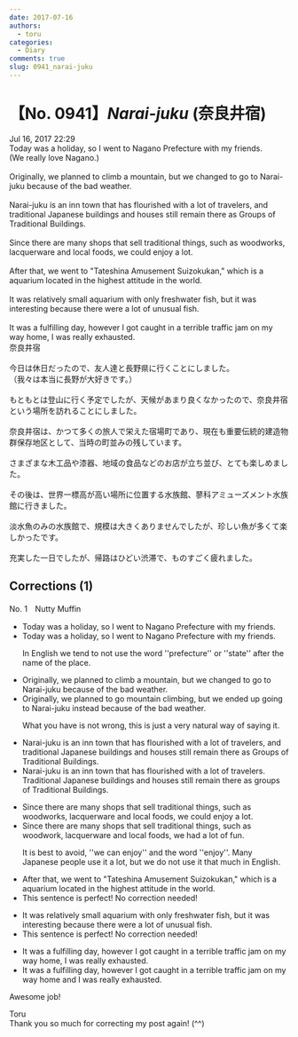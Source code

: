 ```yaml
---
date: 2017-07-16
authors:
  - toru
categories:
  - Diary
comments: true
slug: 0941_narai-juku
---
```


# 【No. 0941】<strong><em>Narai-juku</strong></em> (奈良井宿)
<div class="date">Jul 16, 2017 22:29</div>
<div id="post"><div id="body_show_ori">
Today was a holiday, so I went to Nagano Prefecture with my friends.<br/>(We really love Nagano.)<br/><br/>Originally, we planned to climb a mountain, but we changed to go to Narai-juku because of the bad weather.<br/><br/>Narai-juku is an inn town that has flourished with a lot of travelers, and traditional Japanese buildings and houses still remain there as Groups of Traditional Buildings.<br/><br/>Since there are many shops that sell traditional things, such as woodworks, lacquerware and local foods, we could enjoy a lot.<br/><br/>After that, we went to "Tateshina Amusement Suizokukan," which is a aquarium located in the highest attitude in the world.<br/><br/>It was relatively small aquarium with only freshwater fish, but it was interesting because there were a lot of unusual fish.<br/><br/>It was a fulfilling day, however I got caught in a terrible traffic jam on my way home, I was really exhausted.
</div></div>

<!-- more -->

<div id="post_ja"><div id="body_show_mo">
奈良井宿<br/><br/>今日は休日だったので、友人達と長野県に行くことにしました。<br/>（我々は本当に長野が大好きです。）<br/><br/>もともとは登山に行く予定でしたが、天候があまり良くなかったので、奈良井宿という場所を訪れることにしました。<br/><br/>奈良井宿は、かつて多くの旅人で栄えた宿場町であり、現在も重要伝統的建造物群保存地区として、当時の町並みの残しています。<br/><br/>さまざまな木工品や漆器、地域の食品などのお店が立ち並び、とても楽しめました。<br/><br/>その後は、世界一標高が高い場所に位置する水族館、蓼科アミューズメント水族館に行きました。<br/><br/>淡水魚のみの水族館で、規模は大きくありませんでしたが、珍しい魚が多くて楽しかったです。<br/><br/>充実した一日でしたが、帰路はひどい渋滞で、ものすごく疲れました。
</div></div>

## Corrections (1)
<div id="block"><div class="first_name"> No. 1　<span class="just_name">Nutty Muffin</span></div><div id="block2">
<ul class="correction_field">
<li class="incorrect">Today was a holiday, so I went to Nagano Prefecture with my friends.</li>
<li class="corrected correct">
Today was a holiday, so I went to Nagano <span class="f_gray"><span class="sline">Prefecture</span></span> with my friends.
<p class="correction_comment">In English we tend to not use the word ''prefecture'' or ''state'' after the name of the place.</p>
</li>
</ul>
<ul class="correction_field">
<li class="incorrect">Originally, we planned to climb a mountain, but we changed to go to Narai-juku because of the bad weather.</li>
<li class="corrected correct">
Originally, we planned to <span class="f_gray">go mountain climbing</span>, but we <span class="f_gray">ended up going</span> to Narai-juku <span class="f_gray">instead</span> because of the bad weather.
<p class="correction_comment">What you have is not wrong, this is just a very natural way of saying it.</p>
</li>
</ul>
<ul class="correction_field">
<li class="incorrect">Narai-juku is an inn town that has flourished with a lot of travelers, and traditional Japanese buildings and houses still remain there as Groups of Traditional Buildings.</li>
<li class="corrected correct">
Narai-juku is an inn town that has flourished with a lot of travelers<span class="f_red">. T</span>raditional Japanese buildings and houses still remain there as <span class="f_blue">g</span>roups of Traditional Buildings.
</li>
</ul>
<ul class="correction_field">
<li class="incorrect">Since there are many shops that sell traditional things, such as woodworks, lacquerware and local foods, we could enjoy a lot.</li>
<li class="corrected correct">
Since there are many shops that sell traditional things, such as <span class="f_blue">woodwork</span>, lacquerware and local foods, we <span class="f_blue">had a lot of fun</span>.
<p class="correction_comment">It is best to avoid, ''we can enjoy'' and the word ''enjoy''. Many Japanese people use it a lot, but we do not use it that much in English.</p>
</li>
</ul>
<ul class="correction_field">
<li class="incorrect">After that, we went to "Tateshina Amusement Suizokukan," which is a aquarium located in the highest attitude in the world.</li>
<li class="corrected perfect">This sentence is perfect! No correction needed!</li>
</ul>
<ul class="correction_field">
<li class="incorrect">It was relatively small aquarium with only freshwater fish, but it was interesting because there were a lot of unusual fish.</li>
<li class="corrected perfect">This sentence is perfect! No correction needed!</li>
</ul>
<ul class="correction_field">
<li class="incorrect">It was a fulfilling day, however I got caught in a terrible traffic jam on my way home, I was really exhausted.</li>
<li class="corrected correct">
It was a fulfilling day, however I got caught in a terrible traffic jam on my way home <span class="f_red">and </span>I was really exhausted.
</li>
</ul>
<p class="comment_small">
 Awesome job!
</p>

</div><div class="name"><span class="just_name">Toru</span><br>
Thank you so much for correcting my post again! (^^)
</div>
</div>
